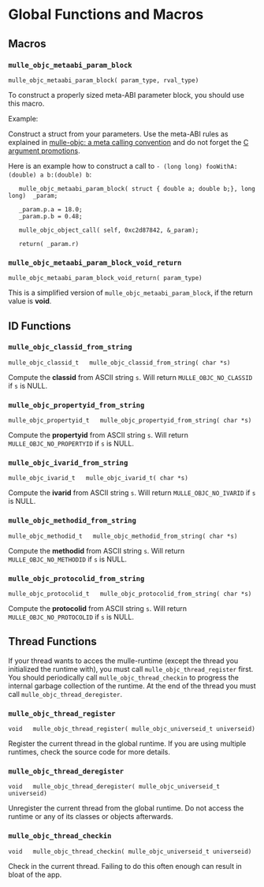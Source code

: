 # Global Functions and Macros


## Macros

### `mulle_objc_metaabi_param_block`

```
mulle_objc_metaabi_param_block( param_type, rval_type)
```

To construct a properly sized meta-ABI parameter block, you should use this
macro.

Example:

Construct a struct from  your parameters. Use the meta-ABI rules as explained
in [mulle-objc: a meta calling convention](//www.mulle-kybernetik.com/weblog/2015/mulle_objc_meta_call_convention.html)
and do not forget the
[C argument promotions](//stackoverflow.com/questions/1255775/default-argument-promotions-in-c-function-calls).

Here is an example how to construct a call to `- (long long) fooWithA:(double) a b:(double) b`:


```
   mulle_objc_metaabi_param_block( struct { double a; double b;}, long long)  _param;

   _param.p.a = 18.0;
   _param.p.b = 0.48;

   mulle_objc_object_call( self, 0xc2d87842, &_param);

   return( _param.r)
```


### `mulle_objc_metaabi_param_block_void_return`

```
mulle_objc_metaabi_param_block_void_return( param_type)
```

This is a simplified version of `mulle_objc_metaabi_param_block`, if the return
value is **void**.


## ID Functions


### `mulle_objc_classid_from_string`

```
mulle_objc_classid_t   mulle_objc_classid_from_string( char *s)
```

Compute the **classid** from ASCII string `s`. Will return
`MULLE_OBJC_NO_CLASSID` if `s` is NULL.


### `mulle_objc_propertyid_from_string`

```
mulle_objc_propertyid_t   mulle_objc_propertyid_from_string( char *s)
```

Compute the **propertyid** from ASCII string `s`. Will return
`MULLE_OBJC_NO_PROPERTYID` if `s` is NULL.


### `mulle_objc_ivarid_from_string`

```
mulle_objc_ivarid_t   mulle_objc_ivarid_t( char *s)
```

Compute the **ivarid** from ASCII string `s`. Will return
`MULLE_OBJC_NO_IVARID` if `s` is NULL.


### `mulle_objc_methodid_from_string`

```
mulle_objc_methodid_t   mulle_objc_methodid_from_string( char *s)
```

Compute the **methodid** from ASCII string `s`. Will return
`MULLE_OBJC_NO_METHODID` if `s` is NULL.


### `mulle_objc_protocolid_from_string`

```
mulle_objc_protocolid_t   mulle_objc_protocolid_from_string( char *s)
```

Compute the **protocolid** from ASCII string `s`. Will return
`MULLE_OBJC_NO_PROTOCOLID` if `s` is NULL.


## Thread Functions

If your thread wants to acces the mulle-runtime (except the thread you
initialized the runtime with), you must call `mulle_objc_thread_register`
first. You should periodically call `mulle_objc_thread_checkin` to
progress the internal  garbage collection of the runtime. At the end of the
thread you must call `mulle_objc_thread_deregister`.


### `mulle_objc_thread_register`

```
void   mulle_objc_thread_register( mulle_objc_universeid_t universeid)
```

Register the current thread in the global runtime. If you are using multiple
runtimes, check the source code for more details.


### `mulle_objc_thread_deregister`

```
void   mulle_objc_thread_deregister( mulle_objc_universeid_t universeid)
```

Unregister the current thread from the global runtime. Do not access the
runtime or any of its classes or objects afterwards.




### `mulle_objc_thread_checkin`

```
void   mulle_objc_thread_checkin( mulle_objc_universeid_t universeid)
```

Check in the current thread. Failing to do this often enough can result in
bloat of the app.
